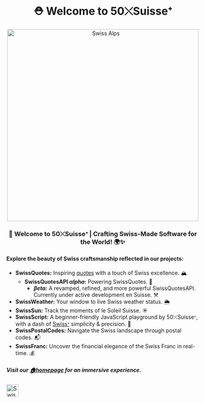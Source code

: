 <h1 align="center">⛑ Welcome to 50⤬Suisseᐩ</h1>

<p align="center">

  <a href="https://50xSuisse.github.io">
    <img src="https://github.com/50xSuisse/.github/assets/156722656/7cf407a9-5bd2-4647-bfb1-863dbae296c9" alt="Swiss Alps" width="500" href="50xSuisse.github.io">
  </a>
</p>

<h3 align="center">🚀 Welcome to 50⤬Suisseᐩ | Crafting Swiss-Made Software for the World! 🌍✨</h3>

<h4>Explore the beauty of Swiss craftsmanship reflected in our projects:</h4>

- **SwissQuotes:** Inspiring [quotes](https://50xSuisse.github.io/SwissQuotes) with a touch of Swiss excellence. 🏔️
  - **SwissQuotesAPI *αlpha*:** Powering SwissQuotes. 🎈
    - ***βeta:*** A revamped, refined, and more powerful SwissQuotesAPI. Currently under active development en Suisse. ⚒
- **SwissWeather:** Your window to live Swiss weather status. 🌦️
- **SwissSun:** Track the moments of le Soleil Suisse. ☀️
- **SwissScript:** A beginner-friendly JavaScript playground by 50⤬Suisseᐩ, with a dash of <a href="https://Swiss.js.org">Swissᐩ</a> simplicity & precision. 🧪
- **SwissPostalCodes:** Navigate the Swiss landscape through postal codes. 📬
- **SwissFranc:** Uncover the financial elegance of the Swiss Franc in real-time. 💰

<h5>Visit our <a href="https://50xSuisse.github.io">🏠homepage</a> for an immersive experience.</h5>

<p align="left">
  <a href="https://50xSuisse.github.io">
    <img src="https://upload.wikimedia.org/wikipedia/commons/c/c8/Twemoji12_1f1e8-1f1ed.svg" alt="Swiss Alps" width="32px" href="50xSuisse.github.io">
  </a>
</p>
